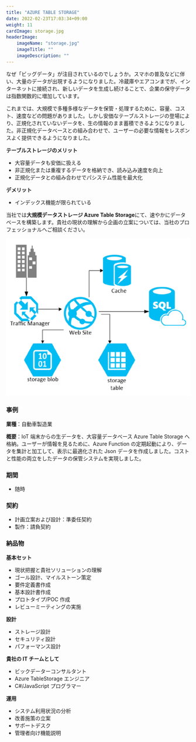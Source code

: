 ```yaml
---
title: "AZURE TABLE STORAGE"
date: 2022-02-23T17:03:34+09:00
weight: 11
cardImage: storage.jpg
headerImage:
    imageName: "storage.jpg"
    imageTitle: ""
    imageDescription: ""
---
```


なぜ「ビッグデータ」が注目されているのでしょうか。スマホの普及などに伴い、大量のデータが出現するようになりました。冷蔵庫やエアコンまでが、インターネットに接続され、新しいデータを生成し続けることで、企業の保守データは指数関数的に増加しています。

これまでは、大規模で多種多様なデータを保管・処理するために、容量、コスト、速度などの問題がありました。しかし安価なテーブルストレージの登場により、正規化されていないデータを、生の情報のまま蓄積できるようになりました。非正規化データベースとの組み合わせで、ユーザーの必要な情報をレスポンスよく提供できるようになりました。

**テーブルストレージのメリット**

- 大容量データも安価に扱える
- 非正規化または重複するデータを格納でき、読み込み速度を向上
- 正規化データとの組み合わせでパシステム性能を最大化

**デメリット**

- インデックス機能が限られている

当社では**大規模データストレージ Azure Table Storage**にて、速やかにデータベースを構築します。貴社の現状の理解から企画の立案については、当社のプロフェッショナルへご相談ください。

![ Image is not Available !](table-storage.webp)

### 事例

**業種**：自動車製造業

**概要**：IoT 端末からの生データを、大容量データベース Azure Table Storage へ格納。ユーザーが情報を見るために、Azure Function の定期起動により、データを集計と加工して、表示に最適化された Json データを作成しました。コストと性能の両立をしたデータの保管システムを実現しました。

### 期間

- 随時

### 契約

- 計画立案および設計：準委任契約
- 製作：請負契約

### 納品物

**基本セット**

- 現状把握と貴社ソリューションの理解
- ゴール設計、マイルストーン策定
- 要件定義書作成
- 基本設計書作成
- プロトタイプ/POC 作成
- レビューミーティングの実施



**設計**

- ストレージ設計
- セキュリティ設計
- パフォーマンス設計

**貴社の IT チームとして**

- ビックデーターコンサルタント
- Azure TableStorage エンジニア
- C#/JavaScript プログラマー

**運用**

- システム利用状況の分析
- 改善施策の立案
- サポートデスク
- 管理者向け機能説明
